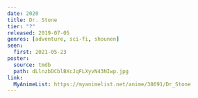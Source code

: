 ```yaml
---
date: 2020
title: Dr. Stone
tier: "?"
released: 2019-07-05
genres: [adventure, sci-fi, shounen]
seen:
  first: 2021-05-23
poster:
  source: tmdb
  path: dLlnzbDCblBXcJqFLXyvN43NIwp.jpg
link:
  MyAnimeList: https://myanimelist.net/anime/38691/Dr_Stone
---
```

